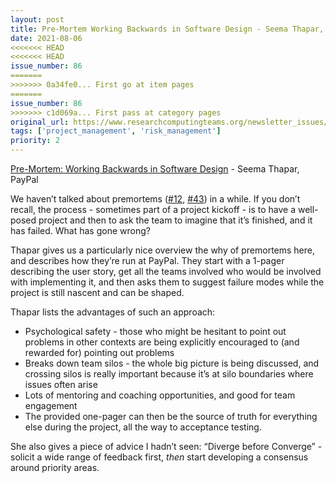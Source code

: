 ```yaml
---
layout: post
title: Pre-Mortem Working Backwards in Software Design - Seema Thapar, PayPal
date: 2021-08-06
<<<<<<< HEAD
<<<<<<< HEAD
issue_number: 86
=======
>>>>>>> 0a34fe0... First go at item pages
=======
issue_number: 86
>>>>>>> c1d069a... First pass at category pages
original_url: https://www.researchcomputingteams.org/newsletter_issues/0086
tags: ['project_management', 'risk_management']
priority: 2
---
```


<!-- markdownlint-disable MD033 -->
<!-- markdownlint-disable MD041 -->
<!-- markdownlint-disable MD049 -->

[Pre-Mortem: Working Backwards in Software Design](https://medium.com/paypal-tech/pre-mortem-technically-working-backwards-1724eafbba02) - Seema Thapar, PayPal

We haven’t talked about premortems ([#12](https://www.researchcomputingteams.org/newsletter_issues/0012), [#43](https://www.researchcomputingteams.org/newsletter_issues/0043)) in a while.  If you don’t recall, the process - sometimes part of a project kickoff - is to have a well-posed project and then to ask the team to imagine that it’s finished, and it has failed.  What has gone wrong?

Thapar gives us a particularly nice overview the why of premortems here, and describes how they’re run at PayPal.  They start with a 1-pager describing the user story, get all the teams involved who would be involved with implementing it, and then asks them to suggest failure modes while the project is still nascent and can be shaped.

Thapar lists the advantages of such an approach:

- Psychological safety - those who might be hesitant to point out problems in other contexts are being explicitly encouraged to (and rewarded for) pointing out problems
- Breaks down team silos - the whole big picture is being discussed, and crossing silos is really important because it’s at silo boundaries where issues often arise
- Lots of mentoring and coaching opportunities, and good for team engagement
- The provided one-pager can then be the source of truth for everything else during the project, all the way to acceptance testing.

She also gives a piece of advice I hadn’t seen: “Diverge before Converge” - solicit a wide range of feedback first, *then* start developing a consensus around priority areas.

